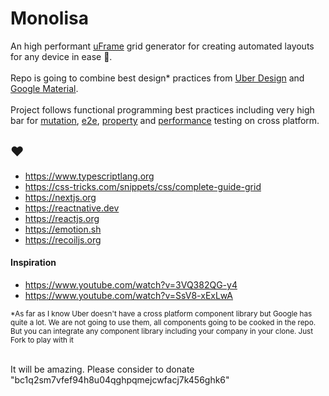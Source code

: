 # Monolisa
An high performant [uFrame](https://brand.uber.com/guide#composition-the-u-frame) grid generator for creating automated layouts for any device in ease 🤯. <br /><br /> 
Repo is going to combine best design* practices from [Uber Design](https://brand.uber.com) and [Google Material](https://material.io).<br /><br />
Project follows functional programming best practices including very high bar for [mutation](mutation.app), [e2e](https://www.cypress.io), [property](https://github.com/dubzzz/fast-check) and [performance](https://clinicjs.org) testing on cross platform.


## ♥️ 
- https://www.typescriptlang.org
- https://css-tricks.com/snippets/css/complete-guide-grid
- https://nextjs.org
- https://reactnative.dev
- https://reactjs.org
- https://emotion.sh
- https://recoiljs.org


#### Inspiration

- https://www.youtube.com/watch?v=3VQ382QG-y4
- https://www.youtube.com/watch?v=SsV8-xExLwA



<sub>*As far as I know Uber doesn't have a cross platform component library but Google has quite a lot. We are not going to use them, all components going to be cooked in the repo. But you can integrate any component library including your company in your clone. Just Fork to play with it</sub><br /><br />

It will be amazing. Please consider to donate "bc1q2sm7vfef94h8u04qghpqmejcwfacj7k456ghk6"

